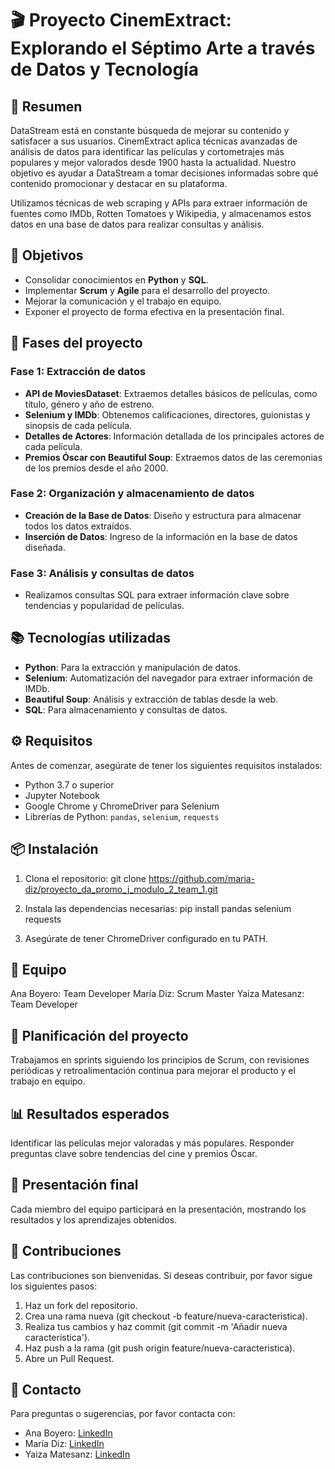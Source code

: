 # 🎬 Proyecto CinemExtract: Explorando el Séptimo Arte a través de Datos y Tecnología

## 📄 Resumen
DataStream está en constante búsqueda de mejorar su contenido y satisfacer a sus usuarios. CinemExtract aplica técnicas avanzadas de análisis de datos para identificar las películas y cortometrajes más populares y mejor valorados desde 1900 hasta la actualidad. Nuestro objetivo es ayudar a DataStream a tomar decisiones informadas sobre qué contenido promocionar y destacar en su plataforma.

Utilizamos técnicas de web scraping y APIs para extraer información de fuentes como IMDb, Rotten Tomatoes y Wikipedia, y almacenamos estos datos en una base de datos para realizar consultas y análisis.

## 🎯 Objetivos
- Consolidar conocimientos en **Python** y **SQL**.
- Implementar **Scrum** y **Agile** para el desarrollo del proyecto.
- Mejorar la comunicación y el trabajo en equipo.
- Exponer el proyecto de forma efectiva en la presentación final.

## 🚀 Fases del proyecto

### Fase 1: Extracción de datos

- **API de MoviesDataset**: Extraemos detalles básicos de películas, como título, género y año de estreno.
- **Selenium y IMDb**: Obtenemos calificaciones, directores, guionistas y sinopsis de cada película.
- **Detalles de Actores**: Información detallada de los principales actores de cada película.
- **Premios Óscar con Beautiful Soup**: Extraemos datos de las ceremonias de los premios desde el año 2000.

### Fase 2: Organización y almacenamiento de datos

- **Creación de la Base de Datos**: Diseño y estructura para almacenar todos los datos extraídos.
- **Inserción de Datos**: Ingreso de la información en la base de datos diseñada.

### Fase 3: Análisis y consultas de datos

- Realizamos consultas SQL para extraer información clave sobre tendencias y popularidad de películas.

## 📚 Tecnologías utilizadas

- **Python**: Para la extracción y manipulación de datos.
- **Selenium**: Automatización del navegador para extraer información de IMDb.
- **Beautiful Soup**: Análisis y extracción de tablas desde la web.
- **SQL**: Para almacenamiento y consultas de datos.

## ⚙️ Requisitos

Antes de comenzar, asegúrate de tener los siguientes requisitos instalados:

- Python 3.7 o superior
- Jupyter Notebook
- Google Chrome y ChromeDriver para Selenium
- Librerías de Python: `pandas`, `selenium`, `requests`

## 📦 Instalación

1. Clona el repositorio:
   git clone https://github.com/maria-diz/proyecto_da_promo_j_modulo_2_team_1.git

2. Instala las dependencias necesarias:
   pip install pandas selenium requests

3. Asegúrate de tener ChromeDriver configurado en tu PATH.


## 👥 Equipo

   Ana Boyero: Team Developer
   María Diz: Scrum Master
   Yaiza Matesanz: Team Developer

## 📅 Planificación del proyecto

Trabajamos en sprints siguiendo los principios de Scrum, con revisiones periódicas y retroalimentación continua para mejorar el producto y el trabajo en equipo.

## 📊 Resultados esperados

Identificar las películas mejor valoradas y más populares.
Responder preguntas clave sobre tendencias del cine y premios Óscar.

## 🎤 Presentación final

Cada miembro del equipo participará en la presentación, mostrando los resultados y los aprendizajes obtenidos.

## 🤝 Contribuciones

Las contribuciones son bienvenidas. Si deseas contribuir, por favor sigue los siguientes pasos:

1. Haz un fork del repositorio.
2. Crea una rama nueva (git checkout -b feature/nueva-caracteristica).
3. Realiza tus cambios y haz commit (git commit -m 'Añadir nueva característica').
4. Haz push a la rama (git push origin feature/nueva-caracteristica).
5. Abre un Pull Request.

## 📧 Contacto

Para preguntas o sugerencias, por favor contacta con:

- Ana Boyero: [LinkedIn](https://www.linkedin.com/in/anaboyero/)
- María Diz: [LinkedIn](xxx)
- Yaiza Matesanz: [LinkedIn](https://www.linkedin.com/in/yaiza-matesanz-aviles/)
